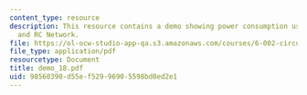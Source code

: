 ```yaml
---
content_type: resource
description: This resource contains a demo showing power consumption using MOSFET
  and RC Network.
file: https://ol-ocw-studio-app-qa.s3.amazonaws.com/courses/6-002-circuits-and-electronics-spring-2007/98560390d55ef52996905598bd0ed2e1_demo_18.pdf
file_type: application/pdf
resourcetype: Document
title: demo_18.pdf
uid: 98560390-d55e-f529-9690-5598bd0ed2e1
---
```

